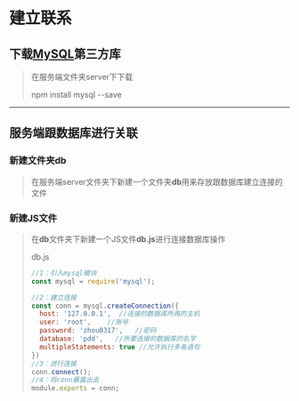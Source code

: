 # 建立联系

## 下载[MySQL](https://github.com/mysqljs/mysql)第三方库

> 在服务端文件夹server下下载
>
> npm install mysql --save

------

## 服务端跟数据库进行关联

### 新建文件夹db

> 在服务端server文件夹下新建一个文件夹**db**用来存放跟数据库建立连接的文件

### 新建JS文件

> 在**db**文件夹下新建一个JS文件**db.js**进行连接数据库操作
>
> db.js
>
> ```js
> //1：引入mysql模块
> const mysql = require('mysql');
> 
> //2：建立连接
> const conn = mysql.createConnection({
>   host: '127.0.0.1',  //连接的数据库所再的主机
>   user: 'root',    //账号
>   password: 'zhou0317',   //密码
>   database: 'pdd',   //所要连接的数据库的名字
>   multipleStatements: true //允许执行多条语句
> })
> //3：进行连接
> conn.connect();
> //4：将conn暴露出去
> module.exports = conn;
> 
> ```
>
> 